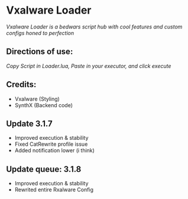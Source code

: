 # Vxalware Loader
*Vxalware Loader is a bedwars script hub with cool features and custom configs honed to perfection*
## Directions of use:
*Copy Script in Loader.lua, Paste in your executor, and click execute*
## Credits:
- Vxalware (Styling)
- SynthX (Backend code)
## Update 3.1.7
- Improved execution & stability
- Fixed CatRewrite profile issue
- Added notification lower (i think)
## Update queue: 3.1.8
- Improved execution & stability
- Rewrited entire Rxalware Config
